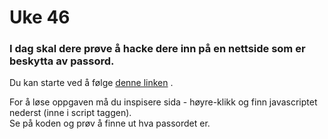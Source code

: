 # Uke 46

### I dag skal dere prøve å hacke dere inn på en nettside som er beskytta av passord.

Du kan starte ved å følge [denne linken](https://audunhauge.github.io/it2/Hackin/hackme1.html) .

For å løse oppgaven må du inspisere sida - høyre-klikk og finn javascriptet nederst \(inne i script taggen\).  
Se på koden og prøv å finne ut hva passordet er.

